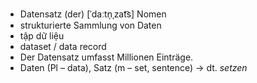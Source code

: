 - Datensatz (der)	[ˈdaːtn̩ˌzat͡s]	Nomen	
- strukturierte Sammlung von Daten
- tập dữ liệu
- dataset / data record
- Der Datensatz umfasst Millionen Einträge.
- Daten (Pl – data), Satz (m – set, sentence)	→ dt. *setzen*